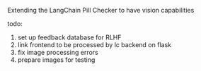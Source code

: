 Extending the LangChain Pill Checker to have vision capabilities

todo:

1. set up feedback database for RLHF
2. link frontend to be processed by lc backend on flask
3. fix image processing errors
4. prepare images for testing